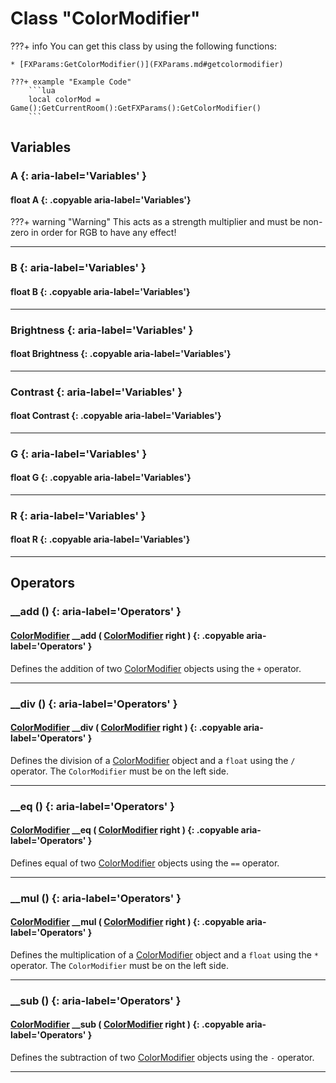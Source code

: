 # Class "ColorModifier"

???+ info
    You can get this class by using the following functions:

    * [FXParams:GetColorModifier()](FXParams.md#getcolormodifier)

    ???+ example "Example Code"
        ```lua
        local colorMod = Game():GetCurrentRoom():GetFXParams():GetColorModifier()
        ```

## Variables
### A {: aria-label='Variables' }
#### float A {: .copyable aria-label='Variables'}
???+ warning "Warning"
    This acts as a strength multiplier and must be non-zero in order for RGB to have any effect!
___
### B {: aria-label='Variables' }
#### float B {: .copyable aria-label='Variables'}

___
### Brightness {: aria-label='Variables' }
#### float Brightness {: .copyable aria-label='Variables'}

___
### Contrast {: aria-label='Variables' }
#### float Contrast {: .copyable aria-label='Variables'}

___
### G {: aria-label='Variables' }
#### float G {: .copyable aria-label='Variables'}

___
### R {: aria-label='Variables' }
#### float R {: .copyable aria-label='Variables'}

___
## Operators
### __add () {: aria-label='Operators' }
#### [ColorModifier](ColorModifier.md) __add ( [ColorModifier](ColorModifier.md) right ) {: .copyable aria-label='Operators' }

Defines the addition of two [ColorModifier](ColorModifier.md) objects using the `+` operator.
___
### __div () {: aria-label='Operators' }
#### [ColorModifier](ColorModifier.md) __div ( [ColorModifier](ColorModifier.md) right ) {: .copyable aria-label='Operators' }

Defines the division of a [ColorModifier](ColorModifier.md) object and a `float` using the `/` operator. The `ColorModifier` must be on the left side.
___
### __eq () {: aria-label='Operators' }
#### [ColorModifier](ColorModifier.md) __eq ( [ColorModifier](ColorModifier.md) right ) {: .copyable aria-label='Operators' }

Defines equal of two [ColorModifier](ColorModifier.md) objects using the `==` operator.
___
### __mul () {: aria-label='Operators' }
#### [ColorModifier](ColorModifier.md) __mul ( [ColorModifier](ColorModifier.md) right ) {: .copyable aria-label='Operators' }

Defines the multiplication of a [ColorModifier](ColorModifier.md) object and a `float` using the `*` operator. The `ColorModifier` must be on the left side.
___
### __sub () {: aria-label='Operators' }
#### [ColorModifier](ColorModifier.md) __sub ( [ColorModifier](ColorModifier.md) right ) {: .copyable aria-label='Operators' }

Defines the subtraction of two [ColorModifier](ColorModifier.md) objects using the `-` operator.
___
